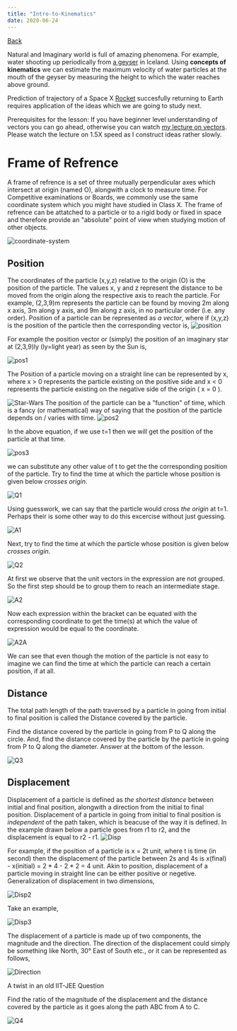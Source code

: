 ```yaml
---
title: "Intro-to-Kinematics"
date: 2020-06-24
---
```


<a href = "https://aniketm117.github.io/github-pages-with-jekyll/">Back</a>

Natural and Imaginary world is full of amazing phenomena. For example, water shooting up periodically from <a href ="https://youtu.be/JagzNA2oG20">a geyser</a> in Iceland. Using **concepts of kinematics** we can estimate the maximum velocity of water particles at the mouth of the geyser by measuring the height to which the water reaches above ground.

Prediction of trajectory of a Space X <a href = "https://www.youtube.com/watch?v=lEr9cPpuAx8">Rocket</a> succesfully returning to Earth requires application of the ideas which we are going to study next.

Prerequisites for the lesson: If you have beginner level understanding of vectors you can go ahead, otherwise you
can watch <a href = "https://www.youtube.com/playlist?list=PLW8MJVksa5J_ZVghf9v7eB-xN_dUgzVcj">my lecture on vectors</a>.
Please watch the lecture on 1.5X speed as I construct ideas rather slowly.
 
<h1>Frame of Refrence</h1>

A frame of refrence is a set of three mutually perpendicular axes which intersect at origin (named O), alongwith a clock to measure time. For Competitive examinations or Boards, we commonly use the same coordinate system which you might have studied in Class X. The frame of refrence can be attatched to a particle or to a rigid body or fixed in space and therefore provide an "absolute" point of view when studying motion of other objects.

<img src="https://i.ibb.co/CQfRd7r/coordinate-system.jpg" alt="coordinate-system" border="0">

<h2>Position</h2>
The coordinates of the particle (x,y,z) relative to the origin (O) is the position of the particle. The values x, y and z represent the distance to be moved from the origin along the respective axis to reach the particle. For example, (2,3,9)m represents the particle can be found by moving 2m along x axis, 3m along y axis, and 9m along z axis, in no particular order (i.e. any order). 
Position of a particle can be represented as <i>a vector</i>, where if (x,y,z) is the position of the particle then the corresponding vector is,

<img src="https://i.ibb.co/sKFzGwk/position.jpg" alt="position" border="0">
 
For example the position vector or (simply) the position of an imaginary star at (2,3,9)ly (ly=light year) as seen by the Sun is,

<img src="https://i.ibb.co/j5Cz9z8/pos1.jpg" alt="pos1" border="0">
 
The Position of a particle moving on a straight line can be represented by x, where x > 0 represents the particle existing on the positive side and x < 0 represents the particle existing on the negative side of the origin ( x = 0 ). 

<img src="https://i.ibb.co/2Pvr87S/Star-Wars.jpg" alt="Star-Wars" border="0">
The position of the particle can be a "function" of time, which is a fancy (or mathematical) way of saying that the position of the particle depends on / varies with time.

<img src="https://i.ibb.co/sCZs74r/pos2.jpg" alt="pos2" border="0">

In the above equation, if we use t=1 then we will get the position of the particle at that time.

<img src="https://i.ibb.co/bm6MySh/pos3.jpg" alt="pos3" border="0">
 
we can substitute any other value of t to get the the corresponding position of the particle. Try to find the time at which the particle whose position is given below <i>crosses origin</i>. 

<img src="https://i.ibb.co/8cThJy8/Q1.jpg" alt="Q1" border="0">

Using guesswork, we can say that the particle would cross <i>the origin</i> at t=1. Perhaps their is some other way to do this excercise without just guessing. 

<img src="https://i.ibb.co/gRhBckS/A1.jpg" alt="A1" border="0">
  
Next, try to find the time at which the particle whose position is given below <i>crosses origin</i>.

<img src="https://i.ibb.co/Fm4sWRV/Q2.jpg" alt="Q2" border="0">
 
At first we observe that the unit vectors in the expression are not grouped. So the first step should be to group them to reach an intermediate stage. 

<img src="https://i.ibb.co/8NVYfh6/A2.jpg" alt="A2" border="0">

Now each expression within the bracket can be equated with the corresponding coordinate to get the time(s) at which the value of expression would be equal to the coordinate.

<img src="https://i.ibb.co/cgTyK3t/A2A.jpg" alt="A2A" border="0">

We can see that even though the motion of the particle is not easy to imagine we can find the time at which the particle can reach a certain position, if at all.
<h2>Distance</h2>
The total path length of the path traversed by a particle in going from initial to final position is called the Distance covered by the particle.

Find the distance covered by the particle in going from P to Q along the circle. And, find the distance covered by the particle by the particle in going from P to Q along the diameter. Answer at the bottom of the lesson.

<img src="https://i.ibb.co/37JH3qT/Q3.jpg" alt="Q3" border="0">

<h2>Displacement</h2>
Displacement of a particle is defined as <i>the shortest distance</i> between initial and final position, alongwith a direction from the initial to final position. Displacement of a particle in going from initial to final position is <i>independent</i> of the path taken, which is beacuse of the way it is defined. In the example drawn below a particle goes from r1 to r2, and the displacement is equal to r2 - r1. 

<img src="https://i.ibb.co/h79Zj8t/Disp.jpg" alt="Disp" border="0">

For example, if the position of a particle is x = 2t unit, where t is time (in second) then the displacement of the particle between 2s and 4s is x(final) - x(initial) = 2 * 4 - 2 * 2 = 4 unit. Akin to position, displacement of a particle moving in straight line can be either positive or negetive. Generalization of displacement in two dimensions,

<img src="https://i.ibb.co/8rNxXKC/Disp2.jpg" alt="Disp2" border="0">

Take an example,

<img src="https://i.ibb.co/Y8QyB87/Disp3.jpg" alt="Disp3" border="0">

The displacement of a particle is made up of two components, the magnitude and the direction. The direction of the displacement could simply be something like North, 30° East of South etc., or it can be represented as follows,

<img src="https://i.ibb.co/2KZTj05/Direction.jpg" alt="Direction" border="0">

A twist in an old IIT-JEE Question

Find the ratio of the magnitude of the displacement and the distance covered by the particle as it goes along the path ABC from A to C.

<img src="https://i.ibb.co/x60vLGT/Q4.jpg" alt="Q4" border="0">
 
 

